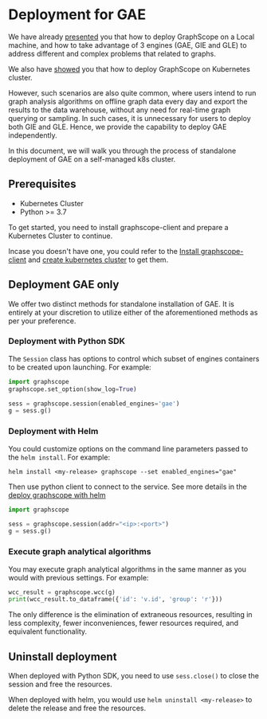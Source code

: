 # Deployment for GAE

We have already [presented](../deployment/install_on_local.md) you that how to deploy GraphScope on a Local machine, and how to take advantage of 3 engines (GAE, GIE and GLE) to address different and complex problems that related to graphs.

We also have [showed](../deployment/deploy_graphscope_on_self_managed_k8s.md) you that how to deploy GraphScope on Kubernetes cluster.

However, such scenarios are also quite common, where users intend to run graph analysis algorithms on offline graph data every day and export the results to the data warehouse, without any need for real-time graph querying or sampling. In such cases, it is unnecessary for users to deploy both GIE and GLE. Hence, we provide the capability to deploy GAE independently.

In this document, we will walk you through the process of standalone deployment of GAE on a self-managed k8s cluster.

## Prerequisites

- Kubernetes Cluster
- Python >= 3.7

To get started, you need to install graphscope-client and prepare a Kubernetes Cluster to continue.

Incase you doesn't have one, you could refer to the [Install graphscope-client](../deployment/deploy_graphscope_on_self_managed_k8s.md#install-graphscope-client) and [create kubernetes cluster](../deployment/deploy_graphscope_on_self_managed_k8s.md#prepare-a-kubernetes-cluster) to get them.


## Deployment GAE only

We offer two distinct methods for standalone installation of GAE. It is entirely at your discretion to utilize either of the aforementioned methods as per your preference.

### Deployment with Python SDK

The `Session` class has options to control which subset of engines containers to be created upon launching. For example:

```python
import graphscope
graphscope.set_option(show_log=True)

sess = graphscope.session(enabled_engines='gae')
g = sess.g()
```


### Deployment with Helm

You could customize options on the command line parameters passed to the `helm install`. For example:

```shell
helm install <my-release> graphscope --set enabled_engines="gae"
```

Then use python client to connect to the service. See more details in the [deploy graphscope with helm](../deployment/deploy_graphscope_with_helm.md)

```python
import graphscope

sess = graphscope.session(addr="<ip>:<port>")
g = sess.g()
```

### Execute graph analytical algorithms

You may execute graph analytical algorithms in the same manner as you would with previous settings. For example:

```python
wcc_result = graphscope.wcc(g)
print(wcc_result.to_dataframe({'id': 'v.id', 'group': 'r'}))
```

The only difference is the elimination of extraneous resources, resulting in less complexity, fewer inconveniences, fewer resources required, and equivalent functionality.

## Uninstall deployment

When deployed with Python SDK, you need to use `sess.close()` to close the session and free the resources.

When deployed with helm, you would use `helm uninstall <my-release>` to delete the release and free the resources.